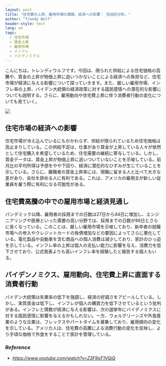 ```yaml
---
layout: post
title: "住宅費の上昇、雇用市場の課題、経済への影響： 包括的分析。"
author: "Trendy Wolf"
header-style: text
lang: en
tags:
  - 住宅市場
  - 賃金上昇
  - 雇用市場
  - インフレ
  - バイデノミクス
---
```


こんにちは。トレンディウルフです。今回は、限られた供給による住宅価格の高騰や、賃金の上昇が物価上昇に追いつかないことによる経済への負担など、住宅市場が経済に与える影響について探っていきます。また、厳しい雇用市場、インフレ率の上昇、バイデン大統領の経済政策に対する国民感情への潜在的な影響についても説明する。さらに、雇用動向や住宅費上昇に伴う消費者行動の変化についても見ていく。

<img
    src="https://i.ytimg.com/vi/Z3F9gT1VQjQ/hqdefault.jpg"
/>






## 住宅市場の経済への影響

住宅市場が冷え込んでいるにもかかわらず、供給が限られているため住宅価格は高止まりしている。この供給不足は、仕事があり賃金が上昇している人々が依然として住宅購入を希望しているため、住宅需要の継続に寄与している。しかし、賃金データは、賃金上昇が物価上昇に追いついていないことを示唆している。前月比の平均所得は予想をやや下回り、経済に潜在的なひずみが生じていることを示している。さらに、離職者の賃金上昇率には、現職に留まる人と比べて大きな差があり、会社を辞める人に有利である。これは、アメリカの雇用主が新しい従業員を雇う際に有利になる可能性がある。









## 住宅費高騰の中での雇用市場と経済見通し

パンデミック以降、雇用者の採用までの日数は27日から44日に増加し、エンジニアリングや医療といった需要の高い分野では、採用までの日数が88日とさらに長くなっている。このことは、厳しい雇用市場を示唆しており、新卒者の就職市場への参入やクレジットカードの負債増加などの要因によってさらに悪化している。電化製品や自動車を含む商品への個人消費は減少しており、家計のひっ迫を示している。インフレ率の上昇は個人の支払い能力に影響を与え、消費力を低下させており、公式発表よりも高いインフレ率を経験したと報告する個人もいる。









## バイデンノミクス、雇用動向、住宅費上昇に直面する消費者行動

バイデン大統領は失業率の低下を強調し、経済の好調さをアピールしている。しかし、実質賃金は低下し、インフレが個人の購買力を低下させているという批判がある。インフレと債務が経済に与える影響は、次の選挙年にバイデノミクスに対する国民感情に影響を与えるかもしれない。一方、ウォルグリーンズや外食産業のような企業は、フレックスやパートタイムを募集しており、雇用傾向の変化を示している。アメリカ人は、住宅費の高騰による消費行動の変化を反映し、より手頃な価格で外食をすることで家計を管理している。


### _Reference_
- _https://www.youtube.com/watch?v=Z3F9gT1VQjQ_

